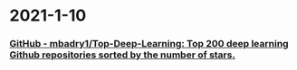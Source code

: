 
# 2021-1-10

### [GitHub - mbadry1/Top-Deep-Learning: Top 200 deep learning Github repositories sorted by the number of stars.](https://github.com/mbadry1/Top-Deep-Learning)